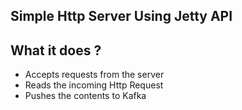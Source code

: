 ## Simple Http Server Using Jetty API

## What it does ?
- Accepts requests from the server
- Reads the incoming Http Request 
- Pushes the contents to Kafka


